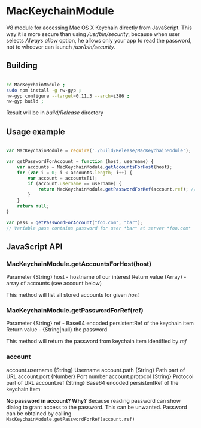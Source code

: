 # MacKeychainModule

V8 module for accessing Mac OS X Keychain directly from JavaScript. This way it is more secure than using */usr/bin/security*, because when user selects *Always allow* option, he allows only your app to read the password, not to whoever can launch */usr/bin/security*.

## Building

```Bash

cd MacKeychainModule ;
sudo npm install -g nw-gyp ;
nw-gyp configure --target=0.11.3 --arch=i386 ;
nw-gyp build ;

```

Result will be in *build/Release* directory

## Usage example

```JavaScript

var MacKeychainModule = require('./build/Release/MacKeychainModule');

var getPasswordForAccount = function (host, username) {
    var accounts = MacKeychainModule.getAccountsForHost(host);
    for (var i = 0; i < accounts.length; i++) {
        var account = accounts[i];
        if (account.username == username) {
            return MacKeychainModule.getPasswordForRef(account.ref); // Keychain might ask user to allow access
        }
    }
    return null;
}

var pass = getPasswordForAccount("foo.com", "bar");
// Variable pass contains password for user *bar* at server *foo.com*

```

## JavaScript API

### MacKeychainModule.getAccountsForHost(host)

Parameter {String} host - hostname of our interest
Return value {Array} - array of accounts (see account below)

This method will list all stored accounts for given *host*

### MacKeychainModule.getPasswordForRef(ref)

Parameter {String} ref - Base64 encoded persistentRef of the keychain item
Return value - {String|null} the password

This method will return the password from keychain item identified by *ref*

### account

account.username {String} Username
account.path {String} Path part of URL
account.port {Number} Port number
account.protocol {String} Protocol part of URL
account.ref {String} Base64 encoded persistentRef of the keychain item

**No password in account? Why?**
Because reading password can show dialog to grant access to the password. This can be unwanted. Password can be obtained by calling ```MacKeychainModule.getPasswordForRef(account.ref)```
